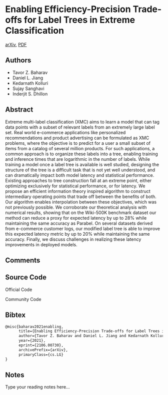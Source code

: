 
# Enabling Efficiency-Precision Trade-offs for Label Trees in Extreme Classification

[arXiv](https://arxiv.org/abs/2106.0730), [PDF](https://arxiv.org/pdf/2106.0730.pdf)

## Authors

- Tavor Z. Baharav
- Daniel L. Jiang
- Kedarnath Kolluri
- Sujay Sanghavi
- Inderjit S. Dhillon

## Abstract

Extreme multi-label classification (XMC) aims to learn a model that can tag data points with a subset of relevant labels from an extremely large label set. Real world e-commerce applications like personalized recommendations and product advertising can be formulated as XMC problems, where the objective is to predict for a user a small subset of items from a catalog of several million products. For such applications, a common approach is to organize these labels into a tree, enabling training and inference times that are logarithmic in the number of labels. While training a model once a label tree is available is well studied, designing the structure of the tree is a difficult task that is not yet well understood, and can dramatically impact both model latency and statistical performance. Existing approaches to tree construction fall at an extreme point, either optimizing exclusively for statistical performance, or for latency. We propose an efficient information theory inspired algorithm to construct intermediary operating points that trade off between the benefits of both. Our algorithm enables interpolation between these objectives, which was not previously possible. We corroborate our theoretical analysis with numerical results, showing that on the Wiki-500K benchmark dataset our method can reduce a proxy for expected latency by up to 28% while maintaining the same accuracy as Parabel. On several datasets derived from e-commerce customer logs, our modified label tree is able to improve this expected latency metric by up to 20% while maintaining the same accuracy. Finally, we discuss challenges in realizing these latency improvements in deployed models.

## Comments



## Source Code

Official Code



Community Code



## Bibtex

```tex
@misc{baharav2021enabling,
      title={Enabling Efficiency-Precision Trade-offs for Label Trees in Extreme Classification}, 
      author={Tavor Z. Baharav and Daniel L. Jiang and Kedarnath Kolluri and Sujay Sanghavi and Inderjit S. Dhillon},
      year={2021},
      eprint={2106.00730},
      archivePrefix={arXiv},
      primaryClass={cs.LG}
}
```

## Notes

Type your reading notes here...

